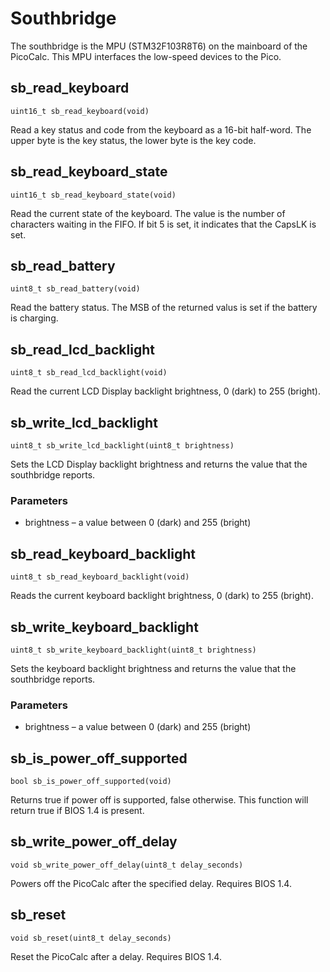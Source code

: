 # Southbridge

The southbridge is the MPU (STM32F103R8T6) on the mainboard of the PicoCalc. This MPU interfaces the low-speed devices to the Pico.

## sb_read_keyboard

`uint16_t sb_read_keyboard(void)`

Read a key status and code from the keyboard as a 16-bit half-word. The upper byte is the key status, the lower byte is the key code. 

## sb_read_keyboard_state

`uint16_t sb_read_keyboard_state(void)`

Read the current state of the keyboard. The value is the number of characters waiting in the FIFO. If bit 5 is set, it indicates that the CapsLK is set.

## sb_read_battery

`uint8_t sb_read_battery(void)`

Read the battery status. The MSB of the returned valus is set if the battery is charging.

## sb_read_lcd_backlight

`uint8_t sb_read_lcd_backlight(void)`

Read the current LCD Display backlight brightness, 0 (dark) to 255 (bright).


## sb_write_lcd_backlight

`uint8_t sb_write_lcd_backlight(uint8_t brightness)`

Sets the LCD Display backlight brightness and returns the value that the southbridge reports.

### Parameters

- brightness – a value between 0 (dark) and 255 (bright)


## sb_read_keyboard_backlight

`uint8_t sb_read_keyboard_backlight(void)`

Reads the current keyboard backlight brightness, 0 (dark) to 255 (bright).


## sb_write_keyboard_backlight

`uint8_t sb_write_keyboard_backlight(uint8_t brightness)`

Sets the keyboard backlight brightness and returns the value that the southbridge reports.

### Parameters

- brightness – a value between 0 (dark) and 255 (bright)


## sb_is_power_off_supported

`bool sb_is_power_off_supported(void)`

Returns true if power off is supported, false otherwise. This function will return true if BIOS 1.4 is present.



## sb_write_power_off_delay

`void sb_write_power_off_delay(uint8_t delay_seconds)`

Powers off the PicoCalc after the specified delay. Requires BIOS 1.4.


## sb_reset

`void sb_reset(uint8_t delay_seconds)`

Reset the PicoCalc after a delay. Requires BIOS 1.4.
